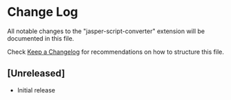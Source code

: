 # Change Log

All notable changes to the "jasper-script-converter" extension will be documented in this file.

Check [Keep a Changelog](http://keepachangelog.com/) for recommendations on how to structure this file.

## [Unreleased]

- Initial release